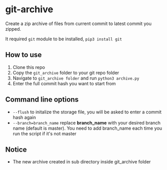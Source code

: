 # git-archive
Create a zip archive of files from current commit to latest commit you zipped.

It required `git` module to be installed, `pip3 install git`

## How to use
1. Clone this repo
2. Copy the `git_archive` folder to your git repo folder
3. Navigate to `git_archive folder` and run `python3 archive.py`
4. Enter the full commit hash you want to start from

## Command line options
* `--flush` to initalize the storage file, you will be asked to enter a commit hash again
* `--branch=branch_name` replace **branch_name** with your desired branch name (default is master). You need to add branch_name each time you run the script if it's not master

## Notice
* The new archive created in sub directory inside git_archive folder
